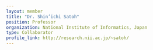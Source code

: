 ```yaml
---
layout: member
title: "Dr. Shin’ichi Satoh"
position: Professor
organization: National Institute of Informatics, Japan
type: Collaborator
profile_link: http://research.nii.ac.jp/~satoh/
---
```


